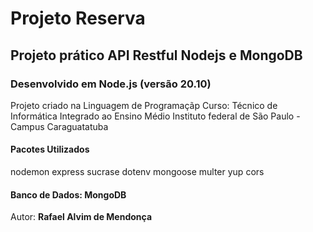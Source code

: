 # Projeto Reserva

## Projeto prático API Restful Nodejs e MongoDB

### Desenvolvido em Node.js (versão 20.10)

Projeto criado na Linguagem de Programaçãp
Curso: Técnico de Informática Integrado ao Ensino Médio
Instituto federal de São Paulo - Campus Caraguatatuba

#### Pacotes Utilizados

nodemon
express
sucrase
dotenv
mongoose
multer
yup
cors

#### Banco de Dados: MongoDB

Autor: **Rafael Alvim de Mendonça**
